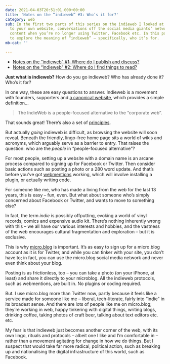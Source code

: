 ```yaml
---
date: 2021-04-03T20:51:01.000+00:00
title: 'Notes on the “indieweb” #3: Who’s it for?'
category: web
sub: In the first two parts of this series on the indieweb I looked at publishing
  to your own website, conversations off the social media giants’ networks and finding
  content when you’re no longer using Twitter, Facebook etc. In this part I’ll start
  to explore the meaning of “indieweb” – specifically, who it’s for.
mb-cat: ''

---
```

* [Notes on the “indieweb” #1: Where do I publish and discuss?](/posts/indiewebish/)
* [Notes on the “indieweb” #2: Where do I find things to read?](/posts/indiewebish-2/)

**Just what is indieweb?** How do you go indieweb? Who has already done it? Who’s it for?

In one way, these are easy questions to answer. Indieweb is a movement with founders, supporters and [a canonical website](https://indieweb.org/), which provides a simple definition...

> The IndieWeb is a people-focused alternative to the “corporate web”.

That sounds great! There’s also a set of [principles](https://indieweb.org/principles).

But actually _going_ indieweb is difficult, as browsing the website will soon reveal. Beneath the friendly, lingo-free home page sits a world of wikis and acronyms, which arguably serve as a barrier to entry. That raises the question: who are the _people_ in <q>people-focused alternative</q>?

For most people, setting up a website with a domain name is an arcane process compared to signing up for Facebook or Twitter. Then consider basic actions such as posting a photo or a 280 word update. And that’s before you’ve got [webmentions](https://en.wikipedia.org/wiki/Webmention) working, which will involve installing a plugin, or actually writing code.

For someone like me, who has made a living from the web for the last 13 years, this is easy – fun, even. But what about someone who’s simply concerned about Facebook or Twitter, and wants to move to something else?

In fact, the term _indie_ is possibly offputting, evoking a world of vinyl records, comics and expensive audio kit. There’s nothing inherently wrong with this – we all have our various interests and hobbies, and the vastness of the web encourages cultural fragmentation and exploration – but it is exclusive.

This is why [micro.blog](https://micro.blog) is important. It’s as easy to sign up for a micro.blog account as it is for Twitter, and while you can tinker with your site, you don’t have to; in fact, you can use the micro.blog social media network and never even think about your blog.

Posting is as frictionless, too – you can take a photo (on your iPhone, at least) and share it directly to your microblog. All the indieweb protocols, such as webmentions, are built in. No plugins or coding required.

But. I use micro.blog more than Twitter now, partly because it feels like a service made for someone like me – liberal, tech-literate, fairly into “indie” in its broadest sense. And there are lots of people like me on micro.blog; they’re working in web, happy tinkering with digital things, writing blogs, drinking coffee, taking photos of craft beer, talking about text editors etc. etc.

My fear is that indieweb just becomes another corner of the web, with its own lingo, rituals and protocols – albeit one I like and I’m comfortable in – rather than a movement agitating for change in how we do things. But I suspect that would take far more radical, political action, such as breaking up and nationalising the digital infrastructure of this world, such as Facebook.